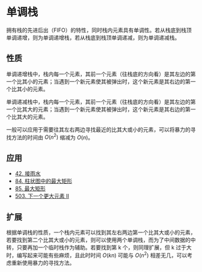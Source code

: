 <a><script src="https://slippersss.github.io/Mathjax.js"></script></a>

# 单调栈

拥有栈的先进后出（FIFO）的特性，同时栈内元素具有单调性。若从栈底到栈顶单调递增，则为单调递增栈，若从栈底到栈顶单调递减，则为单调递减栈。

## 性质

单调递增栈中，栈内每一个元素，其前一个元素（往栈底的方向看）是其左边的第一个比其小的元素；当遇到一个新元素使其被弹出时，这个新元素是其右边的第一个比其小的元素。

单调递减栈中，栈内每一个元素，其前一个元素（往栈底的方向看）是其左边的第一个比其大的元素；当遇到一个新元素使其被弹出时，这个新元素是其右边的第一个比其大的元素。

一般可以应用于需要往其左右两边寻找最近的比其大或小的元素，可以将暴力的寻找方法的时间由 $O(n^2)$ 缩减为 $O(n)$。

## 应用

* [42. 接雨水](https://leetcode-cn.com/problems/trapping-rain-water/)  
* [84. 柱状图中的最大矩形](https://leetcode-cn.com/problems/largest-rectangle-in-histogram/)  
* [85. 最大矩形](https://leetcode-cn.com/problems/maximal-rectangle/)  
* [503. 下一个更大元素 II](https://leetcode-cn.com/problems/next-greater-element-ii/)

## 扩展

根据单调栈的性质，一个栈内元素可以找到其左右两边第一个比其大或小的元素，若要找到第二个比其大或小的元素，则可以使用两个单调栈，而为了中间数据的中转，只要再加一个临时栈作为辅助。若要找到第 k 个，则同理扩展，但 k 过于大时，编写起来可能有些麻烦，且此时时间 $O(kn)$ 可能与 $O(n^2)$ 相差无几，可以考虑重新使用暴力的寻找方法。
